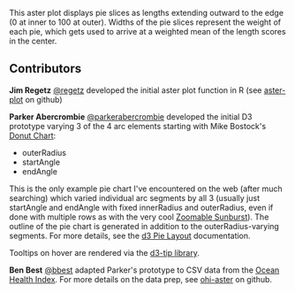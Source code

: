 This aster plot displays pie slices as lengths extending outward to the edge (0 at inner to 100 at outer). Widths of the pie slices represent the weight of each pie, which gets used to arrive at a weighted mean of the length scores in the center.

## Contributors

**Jim Regetz** [@regetz](https://github.com/regetz) developed the initial aster plot function in R (see [aster-plot](https://github.com/regetz/aster-plot) on github)

**Parker Abercrombie** [@parkerabercrombie](https://github.com/parkerabercrombie) developed the initial D3 prototype varying  3 of the 4 arc elements starting with Mike Bostock's [Donut Chart](http://bl.ocks.org/mbostock/3887193):

- outerRadius
- startAngle
- endAngle

This is the only example pie chart I've encountered on the web (after much searching) which varied individual arc segments by all 3 (usually just startAngle and endAngle with fixed innerRadius and outerRadius, even if done with multiple rows as with the very cool [Zoomable Sunburst](http://bl.ocks.org/mbostock/4348373)). The outline of the pie chart is generated in addition to the outerRadius-varying segments. For more details, see the [d3 Pie Layout](https://github.com/mbostock/d3/wiki/Pie-Layout#_pie) documentation.

Tooltips on hover are rendered via the [d3-tip library](https://github.com/caged/d3-tip).

**Ben Best** [@bbest](https://github.com/bbest) adapted Parker's prototype to CSV data from the [Ocean Health Index](http://ohi-science.org). For more details on the data prep, see [ohi-aster](github.com/bbest/ohi-aster) on github.